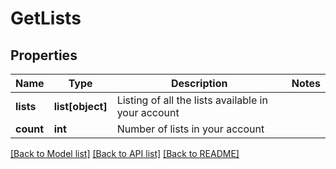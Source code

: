 # GetLists

## Properties
Name | Type | Description | Notes
------------ | ------------- | ------------- | -------------
**lists** | **list[object]** | Listing of all the lists available in your account | 
**count** | **int** | Number of lists in your account | 

[[Back to Model list]](../README.md#documentation-for-models) [[Back to API list]](../README.md#documentation-for-api-endpoints) [[Back to README]](../README.md)

